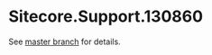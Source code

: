 # Sitecore.Support.130860

See [master branch](https://github.com/sitecoresupport/Sitecore.Support.130860) for details.